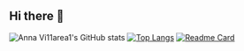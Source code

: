## Hi there 👋

<!--
**AnnaVi11arrea1/AnnaVi11arrea1** is a ✨ _special_ ✨ repository because its `README.md` (this file) appears on your GitHub profile.

Here are some ideas to get you started:

- 🔭 I’m currently working on ...
- 🌱 I’m currently learning ...
- 👯 I’m looking to collaborate on ...
- 🤔 I’m looking for help with ...
- 💬 Ask me about ...
- 📫 How to reach me: ...
- 😄 Pronouns: ...
- ⚡ Fun fact: ...
-->



![Anna Vi11area1's GitHub stats](https://github-readme-stats.vercel.app/api?username=AnnaVi11arrea1&theme=ambient_gradient)
[![Top Langs](https://github-readme-stats.vercel.app/api/top-langs/?username=AnnaVi11arrea1&layout=pie&theme=ambient_gradient)](https://github.com/AnnaVi11arrea1)
[![Readme Card](https://github-readme-stats.vercel.app/api/pin/?username=AnnaVi11arrea1&repo=AnnaVi11arrea1&theme=ambient_gradient)](https://github.com/AnnaVi11arrea1)
